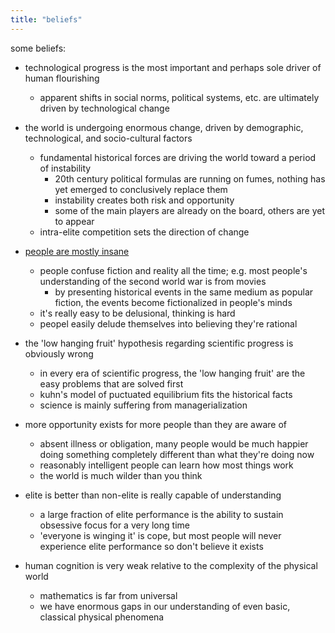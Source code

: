 ```yaml
---
title: "beliefs"
---
```


some beliefs:

- technological progress is the most important and perhaps sole driver of human flourishing
  - apparent shifts in social norms, political systems, etc. are ultimately driven by technological change

- the world is undergoing enormous change, driven by demographic, technological, and socio-cultural factors
    - fundamental historical forces are driving the world toward a period of instability
      - 20th century political formulas are running on fumes, nothing has yet emerged to conclusively replace them
      - instability creates both risk and opportunity
      - some of the main players are already on the board, others are yet to appear
    - intra-elite competition sets the direction of change

- [people are mostly insane](rational)
    - people confuse fiction and reality all the time; e.g. most people's understanding of the second world war is from movies
      - by presenting historical events in the same medium as popular fiction, the events become fictionalized in people's minds
    - it's really easy to be delusional, thinking is hard
    - peopel easily delude themselves into believing they're rational

- the 'low hanging fruit' hypothesis regarding scientific progress is obviously wrong
  - in every era of scientific progress, the 'low hanging fruit' are the easy problems that are solved first
  - kuhn's model of puctuated equilibrium fits the historical facts
  - science is mainly suffering from managerialization

- more opportunity exists for more people than they are aware of
    - absent illness or obligation, many people would be much happier doing something completely different than what they're doing now
    - reasonably intelligent people can learn how most things work
    - the world is much wilder than you think

- elite is better than non-elite is really capable of understanding
  - a large fraction of elite performance is the ability to sustain obsessive focus for a very long time
  - 'everyone is winging it' is cope, but most people will never experience elite performance so don't believe it exists

- human cognition is very weak relative to the complexity of the physical world
    - mathematics is far from universal
    - we have enormous gaps in our understanding of even basic, classical physical phenomena